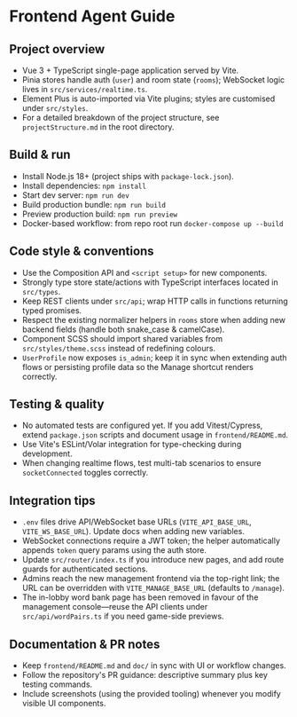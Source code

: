 # Frontend Agent Guide

## Project overview
- Vue 3 + TypeScript single-page application served by Vite.
- Pinia stores handle auth (`user`) and room state (`rooms`); WebSocket logic lives in `src/services/realtime.ts`.
- Element Plus is auto-imported via Vite plugins; styles are customised under `src/styles`.
- For a detailed breakdown of the project structure, see `projectStructure.md` in the root directory.

## Build & run
- Install Node.js 18+ (project ships with `package-lock.json`).
- Install dependencies: `npm install`
- Start dev server: `npm run dev`
- Build production bundle: `npm run build`
- Preview production build: `npm run preview`
- Docker-based workflow: from repo root run `docker-compose up --build`

## Code style & conventions
- Use the Composition API and `<script setup>` for new components.
- Strongly type store state/actions with TypeScript interfaces located in `src/types`.
- Keep REST clients under `src/api`; wrap HTTP calls in functions returning typed promises.
- Respect the existing normalizer helpers in `rooms` store when adding new backend fields (handle both snake_case & camelCase).
- Component SCSS should import shared variables from `src/styles/theme.scss` instead of redefining colours.
- `UserProfile` now exposes `is_admin`; keep it in sync when extending auth flows or persisting profile data so the Manage shortcut renders correctly.

## Testing & quality
- No automated tests are configured yet. If you add Vitest/Cypress, extend `package.json` scripts and document usage in `frontend/README.md`.
- Use Vite's ESLint/Volar integration for type-checking during development.
- When changing realtime flows, test multi-tab scenarios to ensure `socketConnected` toggles correctly.

## Integration tips
- `.env` files drive API/WebSocket base URLs (`VITE_API_BASE_URL`, `VITE_WS_BASE_URL`). Update docs when adding new variables.
- WebSocket connections require a JWT token; the helper automatically appends `token` query params using the auth store.
- Update `src/router/index.ts` if you introduce new pages, and add route guards for authenticated sections.
- Admins reach the new management frontend via the top-right link; the URL can be overridden with `VITE_MANAGE_BASE_URL` (defaults to `/manage`).
- The in-lobby word bank page has been removed in favour of the management console—reuse the API clients under `src/api/wordPairs.ts` if you need game-side previews.

## Documentation & PR notes
- Keep `frontend/README.md` and `doc/` in sync with UI or workflow changes.
- Follow the repository's PR guidance: descriptive summary plus key testing commands.
- Include screenshots (using the provided tooling) whenever you modify visible UI components.
